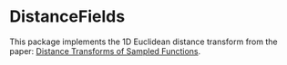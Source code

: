 # DistanceFields

This package implements the 1D Euclidean distance transform from the paper: [Distance Transforms of Sampled Functions](https://www.theoryofcomputing.org/articles/v008a019/v008a019.pdf).
